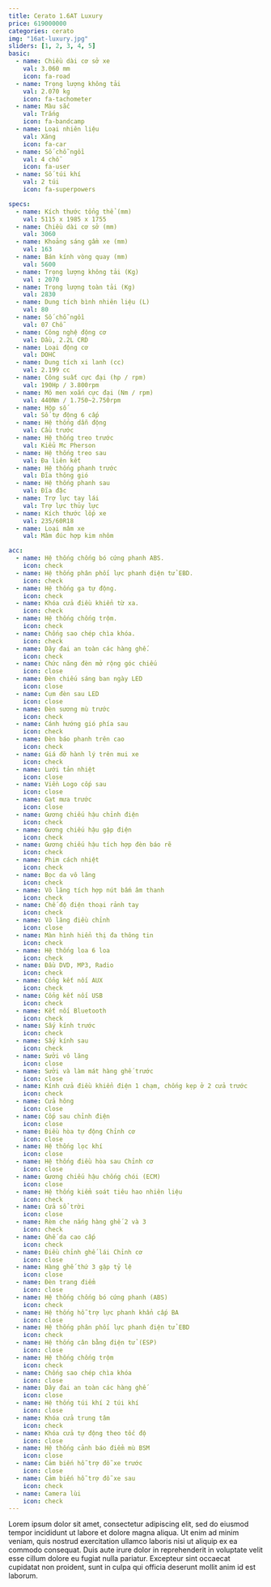 ```yaml
---
title: Cerato 1.6AT Luxury
price: 619000000
categories: cerato
img: "16at-luxury.jpg"
sliders: [1, 2, 3, 4, 5]
basic:
  - name: Chiều dài cơ sở xe
    val: 3.060 mm
    icon: fa-road
  - name: Trọng lượng không tải
    val: 2.070 kg
    icon: fa-tachometer
  - name: Màu sắc
    val: Trắng
    icon: fa-bandcamp
  - name: Loại nhiên liệu
    val: Xăng
    icon: fa-car
  - name: Số chỗ ngồi
    val: 4 chỗ
    icon: fa-user
  - name: Số túi khí
    val: 2 túi
    icon: fa-superpowers

specs:
  - name: Kích thước tổng thể (mm) 
    val: 5115 x 1985 x 1755
  - name: Chiều dài cơ sở (mm) 
    val: 3060
  - name: Khoảng sáng gầm xe (mm) 
    val: 163
  - name: Bán kính vòng quay (mm) 
    val: 5600
  - name: Trọng lượng không tải (Kg) 
    val : 2070
  - name: Trọng lượng toàn tải (Kg) 
    val: 2830
  - name: Dung tích bình nhiên liệu (L) 
    val: 80
  - name: Số chỗ ngồi 
    val: 07 Chỗ
  - name: Công nghệ động cơ 
    val: Dầu, 2.2L CRD
  - name: Loại động cơ 
    val: DOHC
  - name: Dung tích xi lanh (cc) 
    val: 2.199 cc
  - name: Công suất cực đại (hp / rpm) 
    val: 190Hp / 3.800rpm
  - name: Mô men xoắn cực đại (Nm / rpm) 
    val: 440Nm / 1.750~2.750rpm
  - name: Hộp số 
    val: Số tự động 6 cấp
  - name: Hệ thống dẫn động 
    val: Cầu trước
  - name: Hệ thống treo trước 
    val: Kiểu Mc Pherson
  - name: Hệ thống treo sau 
    val: Đa liên kết
  - name: Hệ thống phanh trước 
    val: Đĩa thông gió
  - name: Hệ thống phanh sau 
    val: Đĩa đặc
  - name: Trợ lực tay lái 
    val: Trợ lực thủy lực
  - name: Kích thước lốp xe 
    val: 235/60R18
  - name: Loại mâm xe 
    val: Mâm đúc hợp kim nhôm

acc:
  - name: Hệ thống chống bó cứng phanh ABS.
    icon: check
  - name: Hệ thống phân phối lực phanh điện tử EBD.
    icon: check
  - name: Hệ thống ga tự động.
    icon: check
  - name: Khóa cửa điều khiển từ xa.
    icon: check
  - name: Hệ thống chống trộm.
    icon: check
  - name: Chống sao chép chìa khóa.
    icon: check
  - name: Dây đai an toàn các hàng ghế.
    icon: check
  - name: Chức năng đèn mở rộng góc chiếu
    icon: close
  - name: Đèn chiếu sáng ban ngày LED
    icon: close
  - name: Cụm đèn sau LED
    icon: close
  - name: Đèn sương mù trước
    icon: check
  - name: Cánh hướng gió phía sau
    icon: check
  - name: Đèn báo phanh trên cao
    icon: check
  - name: Giá đỡ hành lý trên mui xe
    icon: check
  - name: Lưới tản nhiệt
    icon: close
  - name: Viền Logo cốp sau
    icon: close
  - name: Gạt mưa trước
    icon: close
  - name: Gương chiếu hậu chỉnh điện 
    icon: check
  - name: Gương chiếu hậu gập điện 
    icon: check
  - name: Gương chiếu hậu tích hợp đèn báo rẽ 
    icon: check
  - name: Phim cách nhiệt 
    icon: check
  - name: Bọc da vô lăng
    icon: check
  - name: Vô lăng tích hợp nút bấm âm thanh 
    icon: check
  - name: Chế độ điện thoại rảnh tay 
    icon: check
  - name: Vô lăng điều chỉnh
    icon: close
  - name: Màn hình hiển thị đa thông tin 
    icon: check
  - name: Hệ thống loa 6 loa
    icon: check
  - name: Đầu DVD, MP3, Radio 
    icon: check
  - name: Cổng kết nối AUX 
    icon: check
  - name: Cổng kết nối USB 
    icon: check
  - name: Kết nối Bluetooth 
    icon: check
  - name: Sấy kính trước 
    icon: check
  - name: Sấy kính sau 
    icon: check
  - name: Sưởi vô lăng
    icon: close
  - name: Sưởi và làm mát hàng ghế trước
    icon: close
  - name: Kính cửa điều khiển điện 1 chạm, chống kẹp ở 2 cửa trước 
    icon: check
  - name: Cửa hông
    icon: close
  - name: Cốp sau chỉnh điện
    icon: close
  - name: Điều hòa tự động Chỉnh cơ
    icon: close
  - name: Hệ thống lọc khí 
    icon: close
  - name: Hệ thống điều hòa sau Chỉnh cơ
    icon: close
  - name: Gương chiếu hậu chống chói (ECM) 
    icon: close
  - name: Hệ thống kiểm soát tiêu hao nhiên liệu 
    icon: check
  - name: Cửa sổ trời 
    icon: close
  - name: Rèm che nắng hàng ghế 2 và 3 
    icon: check
  - name: Ghế da cao cấp 
    icon: check
  - name: Điều chỉnh ghế lái Chỉnh cơ
    icon: close
  - name: Hàng ghế thứ 3 gập tỷ lệ
    icon: close
  - name: Đèn trang điểm
    icon: close
  - name: Hệ thống chống bó cứng phanh (ABS) 
    icon: check
  - name: Hệ thống hỗ trợ lực phanh khẩn cấp BA 
    icon: close
  - name: Hệ thống phân phối lực phanh điện tử EBD 
    icon: check
  - name: Hệ thống cân bằng điện tử (ESP) 
    icon: close
  - name: Hệ thống chống trộm 
    icon: check
  - name: Chống sao chép chìa khóa
    icon: close
  - name: Dây đai an toàn các hàng ghế
    icon: close
  - name: Hệ thống túi khí 2 túi khí
    icon: close
  - name: Khóa cửa trung tâm 
    icon: check
  - name: Khóa cửa tự động theo tốc độ
    icon: close
  - name: Hệ thống cảnh báo điểm mù BSM
    icon: close
  - name: Cảm biến hỗ trợ đỗ xe trước 
    icon: close
  - name: Cảm biến hỗ trợ đỗ xe sau 
    icon: check
  - name: Camera lùi 
    icon: check
---
```


Lorem ipsum dolor sit amet, consectetur adipiscing elit, sed do eiusmod tempor incididunt ut labore et dolore magna aliqua. Ut enim ad minim veniam, quis nostrud exercitation ullamco laboris nisi ut aliquip ex ea commodo consequat. Duis aute irure dolor in reprehenderit in voluptate velit esse cillum dolore eu fugiat nulla pariatur. Excepteur sint occaecat cupidatat non proident, sunt in culpa qui officia deserunt mollit anim id est laborum.
